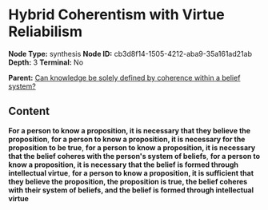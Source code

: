 # Hybrid Coherentism with Virtue Reliabilism

**Node Type:** synthesis
**Node ID:** cb3d8f14-1505-4212-aba9-35a161ad21ab
**Depth:** 3
**Terminal:** No

**Parent:** [Can knowledge be solely defined by coherence within a belief system?](can-knowledge-be-solely-defined-by-coherence-within-a-belief-system.md)

## Content

**For a person to know a proposition, it is necessary that they believe the proposition**, **for a person to know a proposition, it is necessary for the proposition to be true**, **for a person to know a proposition, it is necessary that the belief coheres with the person's system of beliefs**, **for a person to know a proposition, it is necessary that the belief is formed through intellectual virtue**, **for a person to know a proposition, it is sufficient that they believe the proposition, the proposition is true, the belief coheres with their system of beliefs, and the belief is formed through intellectual virtue**
